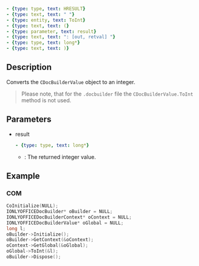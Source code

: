 ```yml signature
- {type: type, text: HRESULT}
- {type: text, text: " "}
- {type: entity, text: ToInt}
- {type: text, text: (}
- {type: parameter, text: result}
- {type: text, text: ": [out, retval] "}
- {type: type, text: long*}
- {type: text, text: )}
```

## Description

Converts the `CDocBuilderValue` object to an integer.

> Please note, that for the `.docbuilder` file the `CDocBuilderValue.ToInt` method is not used.

## Parameters

<parameters>

- result

  ```yml signature.variant="inline"
  - {type: type, text: long*}
  ```

  - : The returned integer value.

</parameters>

## Example

### COM

```cpp
CoInitialize(NULL);
IONLYOFFICEDocBuilder* oBuilder = NULL;
IONLYOFFICEDocBuilderContext* oContext = NULL;
IONLYOFFICEDocBuilderValue* oGlobal = NULL;
long l;
oBuilder->Initialize();
oBuilder->GetContext(&oContext);
oContext->GetGlobal(&oGlobal);
oGlobal->ToInt(&l);
oBuilder->Dispose();
```
